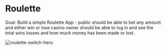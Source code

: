 # Roulette
Goal: Build a simple Roulette App - public should be able to bet any amount and either win or lose casino owner should be able to log in and see the total wins losses and how much money has been made or lost.

![roulette-switch-hero](https://user-images.githubusercontent.com/88999595/138613924-33579bbd-d10b-42fb-bec4-648e4047e0a7.jpg)
